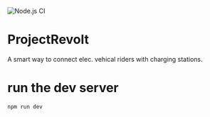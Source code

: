 ![Node.js CI](https://github.com/rupesh40/ProjectRevolt/workflows/Node.js%20CI/badge.svg)

# ProjectRevolt
A smart way to connect elec. vehical riders with charging stations.

# run the dev server
`npm run dev`